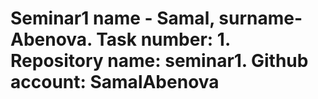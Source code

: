 # Seminar1 name - Samal, surname-Abenova. Task number: 1. Repository name: seminar1. Github account: SamalAbenova
